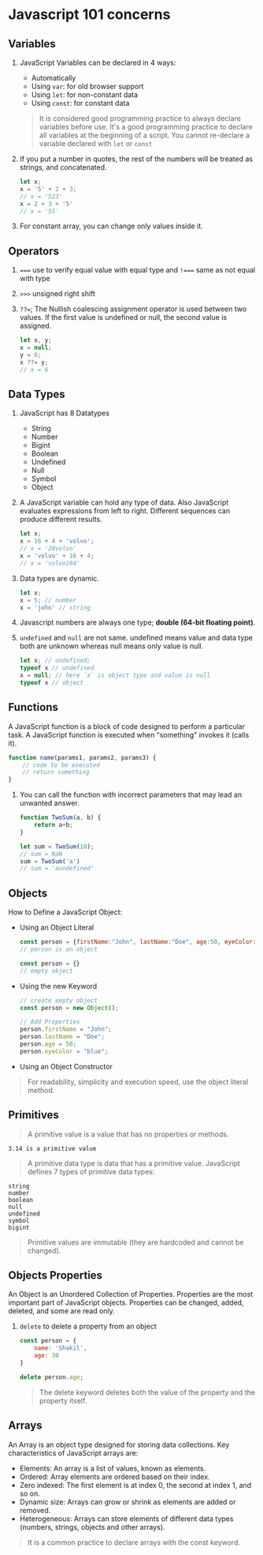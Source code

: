 # Javascript 101 concerns

## Variables

1. JavaScript Variables can be declared in 4 ways:

    - Automatically
    - Using `var`: for old browser support
    - Using `let`: for non-constant data
    - Using `const`: for constant data
    > It is considered good programming practice to always declare variables before use.
    > It's a good programming practice to declare all variables at the beginning of a script.
    > You cannot re-declare a variable declared with `let` or `const`

2. If you put a number in quotes, the rest of the numbers will be treated as strings, and concatenated.

    ```js
    let x;
    x = '5' + 2 + 3;
    // x = '523'
    x = 2 + 3 + '5'
    // x = '55'
    ```

3. For constant array, you can change only values inside it.

## Operators

1. `===` use to verify equal value with equal type and `!===` same as not equal with type

2. `>>>` unsigned right shift

3. `??=`; The Nullish coalescing assignment operator is used between two values. If the first value is undefined or null, the second value is assigned.

    ```js
    let x, y;
    x = null;
    y = 6;
    x ??= y;
    // x = 6
    ```

## Data Types

1. JavaScript has 8 Datatypes
    - String
    - Number
    - Bigint
    - Boolean
    - Undefined
    - Null
    - Symbol
    - Object
2. A JavaScript variable can hold any type of data. Also JavaScript evaluates expressions from left to right. Different sequences can produce different results.

    ```js
    let x;
    x = 16 + 4 + 'volvo';
    // x = '20volvo'
    x = 'volvo' + 16 + 4;
    // x = 'volvo164'
    ```

3. Data types are dynamic.

    ```js
    let x;
    x = 5; // number
    x = 'john' // string
    ```

4. Javascript numbers are always one type; **double (64-bit floating point)**.

5. `undefined` and `null` are not same. undefined means value and data type both are unknown whereas null means only value is null.

    ```js
    let x; // undefined;
    typeof x // undefined
    x = null; // here `x` is object type and value is null
    typeof x // object
    ```

## Functions

A JavaScript function is a block of code designed to perform a particular task. A JavaScript function is executed when "something" invokes it (calls it).

```js
function name(params1, params2, params3) {
    // code to be executed
    // return something
}
```

1. You can call the function with incorrect parameters that may lead an unwanted answer.

    ```js
    function TwoSum(a, b) {
        return a+b;
    }

    let sum = TwoSum(10);
    // sum = NaN 
    sum = TwoSum('a')
    // sum = 'aundefined'
    ```

## Objects

How to Define a JavaScript Object:

- Using an Object Literal

    ```js
    const person = {firstName:"John", lastName:"Doe", age:50, eyeColor:"blue"};
    // person is an object
    ```

    ```js
    const person = {}
    // empty object
    ```

- Using the new Keyword

    ```js
    // create empty object
    const person = new Object();

    // Add Properties
    person.firstName = "John";
    person.lastName = "Doe";
    person.age = 50;
    person.eyeColor = "blue";
    ```

- Using an Object Constructor

> For readability, simplicity and execution speed, use the object literal method.

## Primitives

> A primitive value is a value that has no properties or methods.

    3.14 is a primitive value

> A primitive data type is data that has a primitive value. JavaScript defines 7 types of primitive data types:

    string
    number
    boolean
    null
    undefined
    symbol
    bigint

> Primitive values are immutable (they are hardcoded and cannot be changed).

## Objects Properties

An Object is an Unordered Collection of Properties. Properties are the most important part of JavaScript objects. Properties can be changed, added, deleted, and some are read only.

1. `delete` to delete a property from an object

    ```js
    const person = {
        name: 'Shakil',
        age: 30
    }

    delete person.age;
    ```

    > The delete keyword deletes both the value of the property and the property itself.

## Arrays

An Array is an object type designed for storing data collections.
Key characteristics of JavaScript arrays are:

- Elements: An array is a list of values, known as elements.
- Ordered: Array elements are ordered based on their index.
- Zero indexed: The first element is at index 0, the second at index 1, and so on.
- Dynamic size: Arrays can grow or shrink as elements are added or removed.
- Heterogeneous: Arrays can store elements of different data types (numbers, strings, objects and other arrays).

> It is a common practice to declare arrays with the const keyword.
